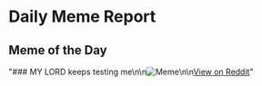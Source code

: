 # Daily Meme Report

## Meme of the Day
"### MY LORD keeps testing me\n\n![Meme](https://i.redd.it/99jg5x9ri3af1.png)\n\n[View on Reddit](https://redd.it/1locxnx)"
